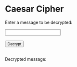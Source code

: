 <style>
  @import url('https://fonts.googleapis.com/css2?family=Dosis&display=swap');
</style>
<html>
<head>
    <title>Caesar Cipher</title>
</head>
<body>
<h1>Caesar Cipher</h1>

<p>Enter a message to be decrypted:</p>
<input type="text" id="message">
<br>
<br>
<button onclick="decrypt()">Decrypt</button>
<br>
<br>
<p>Decrypted message:</p>
<p id="decrypted"></p>

<div id="log"></div>
<div id="logSuccess"></div>

<!-- Include the JavaScript file -->
<script>
  
function decrypt() {
  let expression = document.getElementById("message").value;

  const urlStart = "https://crimebusters.tk/api/decrypt/all/";
  const url = urlStart + expression;

  console.log(url); 

  fetch(url)
    .then(res => res.json())
    .then(data => {
      console.log(data);

      const decryptedMessage = data.result;
      
      document.getElementById("decrypted").innerHTML = decryptedMessage; 
    

      //log button
    var logButton = document.createElement("button"); 
    var logText = document.createTextNode("Log?"); 
    logButton.appendChild(logText);

    logButton.onclick = function() {
        console.log("hi");

        var getUrl = "https://crimebusters.tk/api/person/findEmail";

        var getOptions = {
            method: 'GET', 
            mode: 'cors', 
            cache: 'default', 
            credentials: 'include', 
            headers: {
                'Content-Type': 'application/json',
            },
        };

        fetch(getUrl, getOptions)
        .then(response => {
            //error message
            if (!response.ok) {
                const errorMsg = 'Login error: ' + response.status;
                console.log(errorMsg);
                return;
            }

            //if success
            console.log("User id successfully obtained");

            response.json().then(data2 => {
                console.log(data2);

                //get id and email from cookie
                var id = data2.id;
                var email = data2.email; 

                console.log("id: " + id);


                var baseurl = "https://crimebusters.tk"
        
                // Authenticate endpoint
                const login_url = baseurl + '/api/person/log';

                const body = {
                    email: email,
                    cipherType: "caesar",
                    ciphertext: expression, 
                    plaintext: decryptedMessage,
                    userId: id
                };



                // Set Headers to support cross origin
                //IMPORTANT!!!!!!! TO SUCCESSFULLY POST, YOU NEED TO REMOVE
                // credentials:'include'
                const requestOptions = {
                    method: 'POST',
                    mode: 'cors', // no-cors, *cors, same-origin
                    cache: 'no-cache', // *default, no-cache, reload, force-cache, only-if-cached
                    //credentials: 'include', // include, *same-origin, omit
                    body: JSON.stringify(body),
                    headers: {
                        "content-type": "application/json"
                    },
                };

            
                fetch(login_url, requestOptions)
                .then(response => {
                    // trap error response from Web API
                    if (!response.ok) {
                        const errorMsg = 'Login error: ' + response.status;
                        console.log(errorMsg);
                    
                        return;
                    }

                    console.log("Log success");

                    var p = document.createElement("p"); 
                    var logSuccessMsg = document.createTextNode("Cipher successfully saved!"); 
                    p.appendChild(logSuccessMsg);
                    document.getElementById("logSuccess").appendChild(logSuccessMsg); 

                })

            
            })
        })
    };

    document.getElementById("log").appendChild(logButton);
}
}

</script>
</body>
</html>